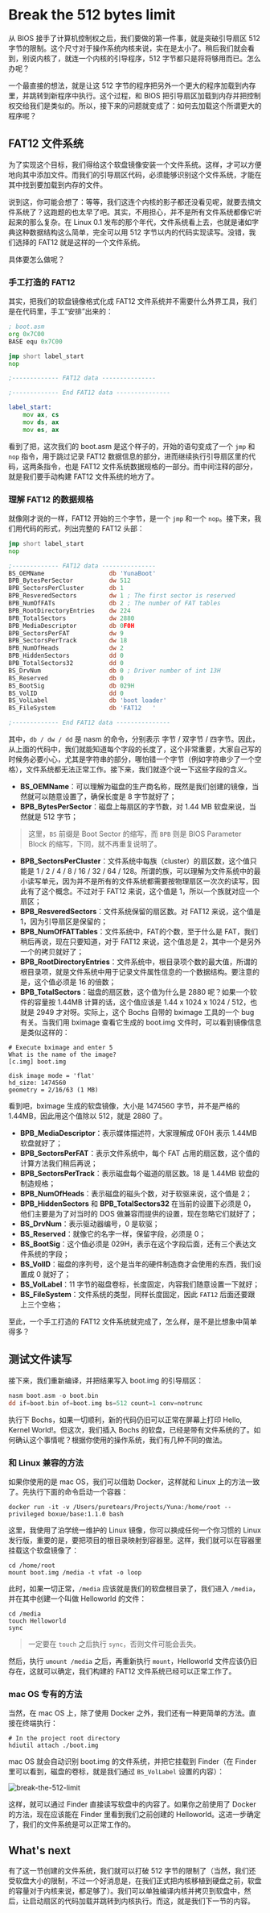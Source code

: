 # Break the 512 bytes limit

从 BIOS 接手了计算机控制权之后，我们要做的第一件事，就是突破引导扇区 512 字节的限制。这个尺寸对于操作系统内核来说，实在是太小了。稍后我们就会看到，别说内核了，就连一个内核的引导程序，512 字节都只是将将够用而已。怎么办呢？

一个最直接的想法，就是让这 512 字节的程序把另外一个更大的程序加载到内存里，并跳转到新程序中执行。这个过程，和 BIOS 把引导扇区加载到内存并把控制权交给我们是类似的。所以，接下来的问题就变成了：如何去加载这个所谓更大的程序呢？

## FAT12 文件系统

为了实现这个目标，我们得给这个软盘镜像安装一个文件系统。这样，才可以方便地向其中添加文件。而我们的引导扇区代码，必须能够识别这个文件系统，才能在其中找到要加载到内存的文件。

说到这，你可能会想了：等等，我们这连个内核的影子都还没看见呢，就要去搞文件系统了？这跑题的也太早了吧。其实，不用担心，并不是所有文件系统都像它听起来的那么复杂。在 Linux 0.1 发布的那个年代，文件系统看上去，也就是诸如字典这种数据结构这么简单，完全可以用 512 字节以内的代码实现读写。没错，我们选择的 FAT12 就是这样的一个文件系统。

具体要怎么做呢？

### 手工打造的 FAT12

其实，把我们的软盘镜像格式化成 FAT12 文件系统并不需要什么外界工具，我们是在代码里，手工“安排”出来的：

```asm
; boot.asm
org 0x7C00
BASE equ 0x7C00

jmp short label_start
nop

;------------- FAT12 data ---------------

;------------- End FAT12 data ---------------

label_start:
    mov ax, cs
    mov ds, ax
    mov es, ax
```

看到了把，这次我们的 boot.asm 是这个样子的，开始的语句变成了一个 `jmp` 和 `nop` 指令，用于跳过记录 FAT12 数据信息的部分，进而继续执行引导扇区里的代码，这两条指令，也是 FAT12 文件系统数据规格的一部分。而中间注释的部分，就是我们要手动构建 FAT12 文件系统的地方了。

### 理解 FAT12 的数据规格

就像刚才说的一样，FAT12 开始的三个字节，是一个 `jmp` 和一个 `nop`。接下来，我们用代码的形式，列出完整的 FAT12 头部：

```asm
jmp short label_start
nop

;------------- FAT12 data ---------------
BS_OEMName                  db 'YunaBoot'
BPB_BytesPerSector          dw 512
BPB_SectorsPerCluster       db 1
BPB_ResveredSectors         dw 1 ; The first sector is reserved
BPB_NumOfFATs               db 2 ; The number of FAT tables
BPB_RootDirectoryEntries    dw 224
BPB_TotalSectors            dw 2880
BPB_MediaDescriptor         db 0F0H
BPB_SectorsPerFAT           dw 9
BPB_SectorsPerTrack         dw 18
BPB_NumOfHeads              dw 2
BPB_HiddenSectors           dd 0
BPB_TotalSectors32          dd 0
BS_DrvNum                   db 0 ; Driver number of int 13H
BS_Reserved                 db 0
BS_BootSig                  db 029H
BS_VolID                    dd 0
BS_VolLabel                 db 'boot loader'
BS_FileSystem               db 'FAT12   '

;------------- End FAT12 data ---------------
```

其中，`db / dw / dd` 是 nasm 的命令，分别表示 字节 / 双字节 / 四字节。因此，从上面的代码中，我们就能知道每个字段的长度了，这个非常重要，大家自己写的时候务必要小心，尤其是字符串的部分，哪怕错一个字节（例如字符串少了一个空格），文件系统都无法正常工作。接下来，我们就逐个说一下这些字段的含义。

* **BS_OEMName**：可以理解为磁盘的生产商名称，既然是我们创建的镜像，当然就可以随意设置了，确保长度是 8 字节就好了；
* **BPB_BytesPerSector**：磁盘上每扇区的字节数，对 1.44 MB 软盘来说，当然就是 512 字节；

> 这里，`BS` 前缀是 Boot Sector 的缩写，而 `BPB` 则是 BIOS Parameter Block 的缩写，下同，就不再重复说明了。

* **BPB_SectorsPerCluster**：文件系统中每族（cluster）的扇区数，这个值只能是 1 / 2 / 4 / 8 / 16 / 32 / 64 / 128。所谓的族，可以理解为文件系统中的最小读写单元，因为并不是所有的文件系统都需要按物理扇区一次次的读写，因此有了这个概念。不过对于 FAT12 来说，这个值是 1，所以一个族就对应一个扇区；
* **BPB_ResveredSectors**：文件系统保留的扇区数。对 FAT12 来说，这个值是 1，因为引导扇区是保留的；
* **BPB_NumOfFATTables**：文件系统中，FAT的个数，至于什么是 FAT，我们稍后再说，现在只要知道，对于 FAT12 来说，这个值总是 2，其中一个是另外一个的拷贝就好了；
* **BPB_RootDirectoryEntries**：文件系统中，根目录项个数的最大值，所谓的根目录项，就是文件系统中用于记录文件属性信息的一个数据结构。要注意的是，这个值必须是 16 的倍数；
* **BPB_TotalSectors**：磁盘的扇区数，这个值为什么是 2880 呢？如果一个软件的容量按 1.44MB 计算的话，这个值应该是 1.44 x 1024 x 1024 / 512，也就是 2949 才对呀。实际上，这个 Bochs 自带的 bximage 工具的一个 bug 有关。当我们用 bximage 查看它生成的 boot.img 文件时，可以看到镜像信息是类似这样的：

```shell
# Execute bximage and enter 5
What is the name of the image?
[c.img] boot.img

disk image mode = 'flat'
hd_size: 1474560
geometry = 2/16/63 (1 MB)
```

看到吧，bximage 生成的软盘镜像，大小是 1474560 字节，并不是严格的 1.44MB，因此用这个值除以 512，就是 2880 了。

* **BPB_MediaDescriptor**：表示媒体描述符，大家理解成 0F0H 表示 1.44MB 软盘就好了；
* **BPB_SectorsPerFAT**：表示文件系统中，每个 FAT 占用的扇区数，这个值的计算方法我们稍后再说；
* **BPB_SectorsPerTrack**：表示磁盘每个磁道的扇区数。18 是 1.44MB 软盘的制造规格；
* **BPB_NumOfHeads**：表示磁盘的磁头个数，对于软驱来说，这个值是 2；
* **BPB_HiddenSectors** 和 **BPB_TotalSectors32** 在当前的设置下必须是 0，他们主要是为了对当时的 DOS 做兼容而提供的设置，现在忽略它们就好了；
* **BS_DrvNum**：表示驱动器编号，0 是软驱；
* **BS_Reserved**：就像它的名字一样，保留字段，必须是 0；
* **BS_BootSig**：这个值必须是 029H，表示在这个字段后面，还有三个表达文件系统的字段；
* **BS_VolID**：磁盘的序列号，这个是当年的硬件制造商才会使用的东西，我们设置成 0 就好了；
* **BS_VolLabel**：11 字节的磁盘卷标，长度固定，内容我们随意设置一下就好；
* **BS_FileSystem**：文件系统的类型，同样长度固定，因此 `FAT12` 后面还要跟上三个空格；

至此，一个手工打造的 FAT12 文件系统就完成了，怎么样，是不是比想象中简单得多？

## 测试文件读写

接下来，我们重新编译，并把结果写入 boot.img 的引导扇区：

```asm
nasm boot.asm -o boot.bin
dd if=boot.bin of=boot.img bs=512 count=1 conv=notrunc
```

执行下 Bochs，如果一切顺利，新的代码仍旧可以正常在屏幕上打印 Hello, Kernel World!。但这次，我们插入 Bochs 的软盘，已经是带有文件系统的了。如何确认这个事情呢？根据你使用的操作系统，我们有几种不同的做法。

### 和 Linux 兼容的方法

如果你使用的是 mac OS，我们可以借助 Docker，这样就和 Linux 上的方法一致了。先执行下面的命令启动一个容器：

```shell
docker run -it -v /Users/puretears/Projects/Yuna:/home/root --privileged boxue/base:1.1.0 bash
```

这里，我使用了泊学统一维护的 Linux 镜像，你可以换成任何一个你习惯的 Linux 发行版，重要的是，要把项目的根目录映射到容器里。这样，我们就可以在容器里挂载这个软盘镜像了：

```shell
cd /home/root
mount boot.img /media -t vfat -o loop
```

此时，如果一切正常，`/media` 应该就是我们的软盘根目录了，我们进入 `/media`，并在其中创建一个叫做 Helloworld 的文件：

```shell
cd /media
touch Helloworld
sync
```

> 一定要在 `touch` 之后执行 `sync`，否则文件可能会丢失。

然后，执行 `umount /media` 之后，再重新执行 `mount`，Helloworld 文件应该仍旧存在，这就可以确定，我们构建的 FAT12 文件系统已经可以正常工作了。

### mac OS 专有的方法

当然，在 mac OS 上，除了使用 Docker 之外，我们还有一种更简单的方法。直接在终端执行：

```shell
# In the project root directory
hdiutil attach ./boot.img
```

mac OS 就会自动识别 boot.img 的文件系统，并把它挂载到 Finder（在 Finder 里可以看到，磁盘的卷标，就是我们通过 `BS_VolLabel` 设置的内容）：

![break-the-512-limit](Images/break-the-512-limit-1@2x.jpg)

这样，就可以通过 Finder 直接读写软盘中的内容了。如果你之前使用了 Docker 的方法，现在应该能在 Finder 里看到我们之前创建的 Helloworld。这进一步确定了，我们的文件系统是可以正常工作的。

## What's next

有了这一节创建的文件系统，我们就可以打破 512 字节的限制了（当然，我们还受软盘大小的限制，不过一个好消息是，在我们正式把内核移植到硬盘之前，软盘的容量对于内核来说，都足够了）。我们可以单独编译内核并拷贝到软盘中，然后，让启动扇区的代码加载并跳转到内核执行。而这，就是我们下一节的内容。
